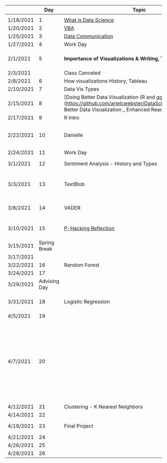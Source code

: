 | | **Day**| **Topic**| **Due**| |
|----|----|----|----|----|
| | | | | |
| 1/18/2021| 1| [What is Data Science ](https://docs.google.com/document/d/1yhVB9DfddvJIiXitX2ZC1W0D3cJbcvib5fWmUlgqNO0/edit)| | |
| 1/20/2021| 2| [VBA](https://docs.google.com/document/d/1ASoeI5CjFgyQTBm-HFPvmRC_94niTPx4s9crQEDVb10/edit)| [HW1 - Excel](https://docs.google.com/document/d/1g8eOYNe9sDmrstRgvFRZBskxjaIaD7Za4lFXSgPPkVw/edit)| Graded|
| 1/25/2021| 3| [Data Communication](https://docs.google.com/document/d/1PTe_eezbRdZcxIOODyiQzDM4vtjVNJkVDC_7vZQSoZE/edit)| | |
| 1/27/2021| 4| Work Day| !HW2 - VBA| Postponded to Monday|
| 2/1/2021| 5| **Importance of Visualizations & Writing, Tableau**| [Reading Due - Florence Nightengale](https://docs.google.com/forms/d/1FBgScIpV9Vpa-jb1nlWuoCqOxFE7v5SmQtacpFHpIq8/edit)| Graded|
| 2/3/2021| | Class Canceled | | |
| 2/8/2021| 6| How visualizations History, Tableau| | |
| 2/10/2021| 7| Data Vis Types|  |
| 2/15/2021| 8| [Doing Better Data Visualization (R and ggplots tutorisl)](https://github.com/arielcwebster/DataScience/blob/main/Doing Better Data Visualization _ Enhanced Reader.pdf)|  |
| 2/17/2021| 9| R Intro|  |
| 2/22/2021| 10| Danielle| [Why Data is good for governments to provide](https://www.theguardian.com/local-government-network/2013/oct/21/open-data-us-san-francisco)| |
| 2/24/2021| 11| Work Day|  |
| 3/1/2021| 12| Sentiment Analysis - History and Types| Data Annonymity| [https://www.science.org/doi/10.1126/science.1256297](https://www.science.org/doi/10.1126/science.1256297)|
| 3/3/2021| 13| TextBlob| [Reading Due - How to un annonymize data](https://www.theguardian.com/technology/2019/jul/23/anonymised-data-never-be-anonymous-enough-study-finds)| [Why Big Data Helps Science](https://gigaom.com/2011/11/08/for-science-big-data-is-the-microscope-of-the-21st-century/)|
| 3/8/2021| 14| VADER| [De-Annonymizing Data](https://www.nature.com/articles/s41467-019-10933-3)| Or Access and more Data base stuff|
| 3/10/2021| 15| [P-Hacking Reflection](https://rss.onlinelibrary.wiley.com/doi/epdf/10.1111/1740-9713.01505)| HW 5 - Sentiment Analysis| [Privacy Concerns with Big Data](https://vartree.blogspot.com/2014/04/i-know-where-you-were-last-summer.html)|
| 3/15/2021| Spring Break| | [More P-Hacking](https://rss.onlinelibrary.wiley.com/doi/10.1111/1740-9713.01554)| |
| 3/17/2021| | | | |
| 3/22/2021| 16| Random Forest| | |
| 3/24/2021| 17| | | |
| 3/29/2021| Advising Day| | | |
| 3/31/2021| 18| Logistic Regression| HW 6 - Random Forest| |
| 4/5/2021| 19| | | |
| 4/7/2021| 20| | [Possible Reading - Proxy Discrimination - When AI find predictive proxies for race - because society is segregated in this way. ](https://ilr.law.uiowa.edu/print/volume-105-issue-3/proxy-discrimination-in-the-age-of-artificial-intelligence-and-big-data)| |
| 4/12/2021| 21| Clustering - K Nearest Neighbors| | |
| 4/14/2021| 22| | | |
| 4/19/2021| 23| Final Project| HW 6 - Clustering| |
| 4/21/2021| 24| | | |
| 4/26/2021| 25| | | |
| 4/28/2021| 26| | | |

<!--
## Welcome to GitHub Pages

You can use the [editor on GitHub](https://github.com/hggorel/VBA-Work/edit/gh-pages/index.md) to maintain and preview the content for your website in Markdown files.

Whenever you commit to this repository, GitHub Pages will run [Jekyll](https://jekyllrb.com/) to rebuild the pages in your site, from the content in your Markdown files.

### Markdown

Markdown is a lightweight and easy-to-use syntax for styling your writing. It includes conventions for

```markdown
Syntax highlighted code block

# Header 1
## Header 2
### Header 3

- Bulleted
- List

1. Numbered
2. List

**Bold** and _Italic_ and `Code` text

[Link](url) and ![Image](src)
```

For more details see [Basic writing and formatting syntax](https://docs.github.com/en/github/writing-on-github/getting-started-with-writing-and-formatting-on-github/basic-writing-and-formatting-syntax).

### Jekyll Themes

Your Pages site will use the layout and styles from the Jekyll theme you have selected in your [repository settings](https://github.com/hggorel/VBA-Work/settings/pages). The name of this theme is saved in the Jekyll `_config.yml` configuration file.

### Support or Contact

Having trouble with Pages? Check out our [documentation](https://docs.github.com/categories/github-pages-basics/) or [contact support](https://support.github.com/contact) and we’ll help you sort it out.

-->
